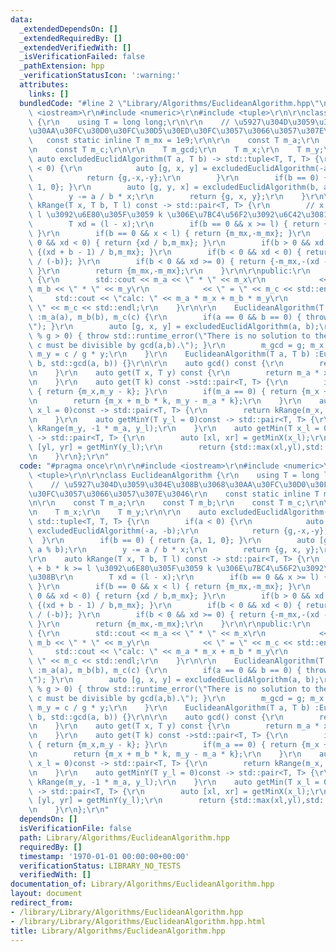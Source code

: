 ```yaml
---
data:
  _extendedDependsOn: []
  _extendedRequiredBy: []
  _extendedVerifiedWith: []
  _isVerificationFailed: false
  _pathExtension: hpp
  _verificationStatusIcon: ':warning:'
  attributes:
    links: []
  bundledCode: "#line 2 \"Library/Algorithms/EuclideanAlgorithm.hpp\"\n\r\n#include\
    \ <iostream>\r\n#include <numeric>\r\n#include <tuple>\r\n\r\nclass EuclideanAlgorithm\
    \ {\r\n    using T = long long;\r\n\r\n    // \u5927\u304D\u3059\u304E\u308B\u3068\
    \u30AA\u30FC\u30D0\u30FC\u30D5\u30ED\u30FC\u3057\u3066\u3057\u307E\u3046\r\n \
    \   const static inline T m_mx = 1e9;\r\n\r\n    const T m_a;\r\n    const T m_b;\r\
    \n    const T m_c;\r\n\r\n    T m_gcd;\r\n    T m_x;\r\n    T m_y;\r\n\r\n   \
    \ auto excludedEuclidAlgorithm(T a, T b) -> std::tuple<T, T, T> {\r\n        if(a\
    \ < 0) {\r\n            auto [g, x, y] = excludedEuclidAlgorithm(-a, -b);\r\n\
    \            return {g,-x,-y};\r\n        }\r\n        if(b == 0) { return {a,\
    \ 1, 0}; }\r\n        auto [g, y, x] = excludedEuclidAlgorithm(b, a % b);\r\n\
    \        y -= a / b * x;\r\n        return {g, x, y};\r\n    }\r\n\r\n    auto\
    \ kRange(T x, T b, T l) const -> std::pair<T, T> {\r\n        // x + b * k >=\
    \ l \u3092\u6E80\u305F\u3059 k \u306E\u7BC4\u56F2\u3092\u6C42\u3081\u308B\r\n\
    \        T xd = (l - x);\r\n        if(b == 0 && x >= l) { return {-m_mx,m_mx};\
    \ }\r\n        if(b == 0 && x < l) { return {m_mx,-m_mx}; }\r\n        if(b >\
    \ 0 && xd < 0) { return {xd / b,m_mx}; }\r\n        if(b > 0 && xd >= 0) { return\
    \ {(xd + b - 1) / b,m_mx}; }\r\n        if(b < 0 && xd < 0) { return {-m_mx,(-xd)\
    \ / (-b)}; }\r\n        if(b < 0 && xd >= 0) { return {-m_mx,-(xd - b - 1) / (-b)};\
    \ }\r\n        return {m_mx,-m_mx};\r\n    }\r\n\r\npublic:\r\n    auto debug()const\
    \ {\r\n        std::cout << m_a << \" * \" << m_x\r\n            << \" + \" <<\
    \ m_b << \" * \" << m_y\r\n            << \" = \" << m_c << std::endl;\r\n   \
    \     std::cout << \"calc: \" << m_a * m_x + m_b * m_y\r\n            << \" =\
    \ \" << m_c << std::endl;\r\n    }\r\n\r\n    EuclideanAlgorithm(T a, T b, T c)\
    \ :m_a(a), m_b(b), m_c(c) {\r\n        if(a == 0 && b == 0) { throw std::runtime_error(\"\
    \"); }\r\n        auto [g, x, y] = excludedEuclidAlgorithm(a, b);\r\n        if(c\
    \ % g > 0) { throw std::runtime_error(\"There is no solution to the equation.\
    \ c must be divisible by gcd(a,b).\"); }\r\n        m_gcd = g; m_x = c / g * x;\
    \ m_y = c / g * y;\r\n    }\r\n    EuclideanAlgorithm(T a, T b) :EuclideanAlgorithm(a,\
    \ b, std::gcd(a, b)) {}\r\n\r\n    auto gcd() const {\r\n        return m_gcd;\r\
    \n    }\r\n    auto get(T x, T y) const {\r\n        return m_a * x + m_b * y;\r\
    \n    }\r\n    auto get(T k) const ->std::pair<T, T> {\r\n        if(m_b == 0)\
    \ { return {m_x,m_y - k}; }\r\n        if(m_a == 0) { return {m_x + k,m_y}; }\r\
    \n        return {m_x + m_b * k, m_y - m_a * k};\r\n    }\r\n    auto getMinX(T\
    \ x_l = 0)const -> std::pair<T, T> {\r\n        return kRange(m_x, m_b, x_l);\r\
    \n    }\r\n    auto getMinY(T y_l = 0)const -> std::pair<T, T> {\r\n        return\
    \ kRange(m_y, -1 * m_a, y_l);\r\n    }\r\n    auto getMin(T x_l = 0, T y_l = 0)const\
    \ -> std::pair<T, T> {\r\n        auto [xl, xr] = getMinX(x_l);\r\n        auto\
    \ [yl, yr] = getMinY(y_l);\r\n        return {std::max(xl,yl),std::min(xr,yr)};\r\
    \n    }\r\n};\r\n"
  code: "#pragma once\r\n\r\n#include <iostream>\r\n#include <numeric>\r\n#include\
    \ <tuple>\r\n\r\nclass EuclideanAlgorithm {\r\n    using T = long long;\r\n\r\n\
    \    // \u5927\u304D\u3059\u304E\u308B\u3068\u30AA\u30FC\u30D0\u30FC\u30D5\u30ED\
    \u30FC\u3057\u3066\u3057\u307E\u3046\r\n    const static inline T m_mx = 1e9;\r\
    \n\r\n    const T m_a;\r\n    const T m_b;\r\n    const T m_c;\r\n\r\n    T m_gcd;\r\
    \n    T m_x;\r\n    T m_y;\r\n\r\n    auto excludedEuclidAlgorithm(T a, T b) ->\
    \ std::tuple<T, T, T> {\r\n        if(a < 0) {\r\n            auto [g, x, y] =\
    \ excludedEuclidAlgorithm(-a, -b);\r\n            return {g,-x,-y};\r\n      \
    \  }\r\n        if(b == 0) { return {a, 1, 0}; }\r\n        auto [g, y, x] = excludedEuclidAlgorithm(b,\
    \ a % b);\r\n        y -= a / b * x;\r\n        return {g, x, y};\r\n    }\r\n\
    \r\n    auto kRange(T x, T b, T l) const -> std::pair<T, T> {\r\n        // x\
    \ + b * k >= l \u3092\u6E80\u305F\u3059 k \u306E\u7BC4\u56F2\u3092\u6C42\u3081\
    \u308B\r\n        T xd = (l - x);\r\n        if(b == 0 && x >= l) { return {-m_mx,m_mx};\
    \ }\r\n        if(b == 0 && x < l) { return {m_mx,-m_mx}; }\r\n        if(b >\
    \ 0 && xd < 0) { return {xd / b,m_mx}; }\r\n        if(b > 0 && xd >= 0) { return\
    \ {(xd + b - 1) / b,m_mx}; }\r\n        if(b < 0 && xd < 0) { return {-m_mx,(-xd)\
    \ / (-b)}; }\r\n        if(b < 0 && xd >= 0) { return {-m_mx,-(xd - b - 1) / (-b)};\
    \ }\r\n        return {m_mx,-m_mx};\r\n    }\r\n\r\npublic:\r\n    auto debug()const\
    \ {\r\n        std::cout << m_a << \" * \" << m_x\r\n            << \" + \" <<\
    \ m_b << \" * \" << m_y\r\n            << \" = \" << m_c << std::endl;\r\n   \
    \     std::cout << \"calc: \" << m_a * m_x + m_b * m_y\r\n            << \" =\
    \ \" << m_c << std::endl;\r\n    }\r\n\r\n    EuclideanAlgorithm(T a, T b, T c)\
    \ :m_a(a), m_b(b), m_c(c) {\r\n        if(a == 0 && b == 0) { throw std::runtime_error(\"\
    \"); }\r\n        auto [g, x, y] = excludedEuclidAlgorithm(a, b);\r\n        if(c\
    \ % g > 0) { throw std::runtime_error(\"There is no solution to the equation.\
    \ c must be divisible by gcd(a,b).\"); }\r\n        m_gcd = g; m_x = c / g * x;\
    \ m_y = c / g * y;\r\n    }\r\n    EuclideanAlgorithm(T a, T b) :EuclideanAlgorithm(a,\
    \ b, std::gcd(a, b)) {}\r\n\r\n    auto gcd() const {\r\n        return m_gcd;\r\
    \n    }\r\n    auto get(T x, T y) const {\r\n        return m_a * x + m_b * y;\r\
    \n    }\r\n    auto get(T k) const ->std::pair<T, T> {\r\n        if(m_b == 0)\
    \ { return {m_x,m_y - k}; }\r\n        if(m_a == 0) { return {m_x + k,m_y}; }\r\
    \n        return {m_x + m_b * k, m_y - m_a * k};\r\n    }\r\n    auto getMinX(T\
    \ x_l = 0)const -> std::pair<T, T> {\r\n        return kRange(m_x, m_b, x_l);\r\
    \n    }\r\n    auto getMinY(T y_l = 0)const -> std::pair<T, T> {\r\n        return\
    \ kRange(m_y, -1 * m_a, y_l);\r\n    }\r\n    auto getMin(T x_l = 0, T y_l = 0)const\
    \ -> std::pair<T, T> {\r\n        auto [xl, xr] = getMinX(x_l);\r\n        auto\
    \ [yl, yr] = getMinY(y_l);\r\n        return {std::max(xl,yl),std::min(xr,yr)};\r\
    \n    }\r\n};\r\n"
  dependsOn: []
  isVerificationFile: false
  path: Library/Algorithms/EuclideanAlgorithm.hpp
  requiredBy: []
  timestamp: '1970-01-01 00:00:00+00:00'
  verificationStatus: LIBRARY_NO_TESTS
  verifiedWith: []
documentation_of: Library/Algorithms/EuclideanAlgorithm.hpp
layout: document
redirect_from:
- /library/Library/Algorithms/EuclideanAlgorithm.hpp
- /library/Library/Algorithms/EuclideanAlgorithm.hpp.html
title: Library/Algorithms/EuclideanAlgorithm.hpp
---
```

